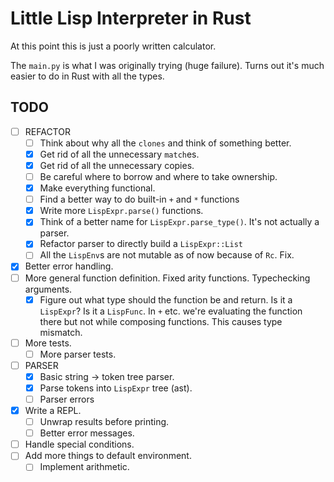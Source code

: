 # Little Lisp Interpreter in Rust

At this point this is just a poorly written calculator.


The `main.py` is what I was originally trying (huge failure). Turns out it's
much easier to do in Rust with all the types.

## TODO
- [ ] REFACTOR
  - [ ] Think about why all the `clones` and think of something better.
  - [x] Get rid of all the unnecessary `match`es.
  - [x] Get rid of all the unnecessary copies.
  - [ ] Be careful where to borrow and where to take ownership.
  - [x] Make everything functional.
  - [ ] Find a better way to do built-in `+` and `*` functions
  - [x] Write more `LispExpr.parse()` functions.
  - [x] Think of a better name for `LispExpr.parse_type()`. It's not actually a
    parser.
  - [x] Refactor parser to directly build a `LispExpr::List`
  - [ ] All the `LispEnv`s are not mutable as of now because of `Rc`. Fix.
- [x] Better error handling.
- [ ] More general function definition. Fixed arity functions. Typechecking
  arguments.
  - [x] Figure out what type should the function be and return.
        Is it a `LispExpr`? Is it a `LispFunc`. In `+` etc. we're evaluating the
        function there but not while composing functions. This causes type
        mismatch.
- [ ] More tests.
  - [ ] More parser tests.
- [ ] PARSER
  - [x] Basic string -> token tree parser.
  - [x] Parse tokens into `LispExpr` tree (ast).
  - [ ] Parser errors
- [x] Write a REPL.
  - [ ] Unwrap results before printing.
  - [ ] Better error messages.
- [ ] Handle special conditions.
- [ ] Add more things to default environment.
  - [ ] Implement arithmetic.
